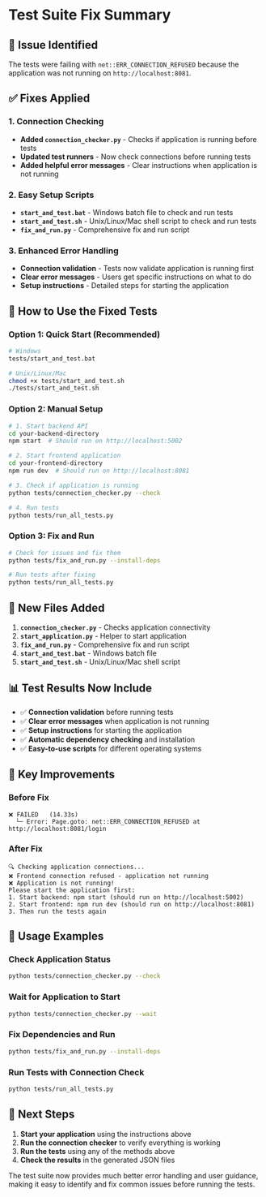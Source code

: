 # Test Suite Fix Summary

## 🐛 Issue Identified

The tests were failing with `net::ERR_CONNECTION_REFUSED` because the application was not running on `http://localhost:8081`.

## ✅ Fixes Applied

### 1. Connection Checking
- **Added `connection_checker.py`** - Checks if application is running before tests
- **Updated test runners** - Now check connections before running tests
- **Added helpful error messages** - Clear instructions when application is not running

### 2. Easy Setup Scripts
- **`start_and_test.bat`** - Windows batch file to check and run tests
- **`start_and_test.sh`** - Unix/Linux/Mac shell script to check and run tests
- **`fix_and_run.py`** - Comprehensive fix and run script

### 3. Enhanced Error Handling
- **Connection validation** - Tests now validate application is running first
- **Clear error messages** - Users get specific instructions on what to do
- **Setup instructions** - Detailed steps for starting the application

## 🚀 How to Use the Fixed Tests

### Option 1: Quick Start (Recommended)
```bash
# Windows
tests/start_and_test.bat

# Unix/Linux/Mac
chmod +x tests/start_and_test.sh
./tests/start_and_test.sh
```

### Option 2: Manual Setup
```bash
# 1. Start backend API
cd your-backend-directory
npm start  # Should run on http://localhost:5002

# 2. Start frontend application
cd your-frontend-directory
npm run dev  # Should run on http://localhost:8081

# 3. Check if application is running
python tests/connection_checker.py --check

# 4. Run tests
python tests/run_all_tests.py
```

### Option 3: Fix and Run
```bash
# Check for issues and fix them
python tests/fix_and_run.py --install-deps

# Run tests after fixing
python tests/run_all_tests.py
```

## 🔧 New Files Added

1. **`connection_checker.py`** - Checks application connectivity
2. **`start_application.py`** - Helper to start application
3. **`fix_and_run.py`** - Comprehensive fix and run script
4. **`start_and_test.bat`** - Windows batch file
5. **`start_and_test.sh`** - Unix/Linux/Mac shell script

## 📊 Test Results Now Include

- ✅ **Connection validation** before running tests
- ✅ **Clear error messages** when application is not running
- ✅ **Setup instructions** for starting the application
- ✅ **Automatic dependency checking** and installation
- ✅ **Easy-to-use scripts** for different operating systems

## 🎯 Key Improvements

### Before Fix
```
❌ FAILED   (14.33s)
  └─ Error: Page.goto: net::ERR_CONNECTION_REFUSED at http://localhost:8081/login
```

### After Fix
```
🔍 Checking application connections...
❌ Frontend connection refused - application not running
❌ Application is not running!
Please start the application first:
1. Start backend: npm start (should run on http://localhost:5002)
2. Start frontend: npm run dev (should run on http://localhost:8081)
3. Then run the tests again
```

## 🚀 Usage Examples

### Check Application Status
```bash
python tests/connection_checker.py --check
```

### Wait for Application to Start
```bash
python tests/connection_checker.py --wait
```

### Fix Dependencies and Run
```bash
python tests/fix_and_run.py --install-deps
```

### Run Tests with Connection Check
```bash
python tests/run_all_tests.py
```

## 📝 Next Steps

1. **Start your application** using the instructions above
2. **Run the connection checker** to verify everything is working
3. **Run the tests** using any of the methods above
4. **Check the results** in the generated JSON files

The test suite now provides much better error handling and user guidance, making it easy to identify and fix common issues before running the tests.
